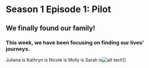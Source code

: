 # Season 1 Episode 1: Pilot

## We finally found our family! 

### This week, we have been focusing on finding our lives' journeys. 



Juliana is 
Kathryn is
Nicole is
Molly is
Sarah is![alt text](https://files.slack.com/files-pri/T0HTW3H0V-FND87ATJ7/5d4b7209.jpg)![)






<!--stackedit_data:
eyJoaXN0b3J5IjpbMTUyOTc1NzMzMiwtMTYzMDQ2MzIzNywtMT
g3MTcyNDkwNiw4Njc0MzQ5MTEsNzI4MjIwMTQ5LC0xNTQyMDU2
MzAyLC0xMjQxMDEzMiw2NDI1NTg0MzksODE1MDY2MzI5XX0=
-->